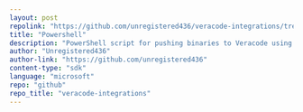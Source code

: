 ```yaml
---
layout: post
repolink: "https://github.com/unregistered436/veracode-integrations/tree/master/powershell"
title: "Powershell"
description: "PowerShell script for pushing binaries to Veracode using Java API."
author: "Unregistered436"
author-link: "https://github.com/unregistered436"
content-type: "sdk"
language: "microsoft"
repo: "github"
repo_title: "veracode-integrations"
---
```

